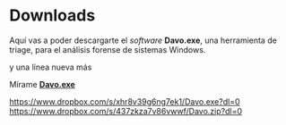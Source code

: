 # Downloads

Aquí vas a poder descargarte el _software_ __Davo.exe__, una herramienta de triage, para el análisis forense de sistemas Windows.

y una línea nueva más

Mírame [__Davo.exe__](https://www.dropbox.com/s/437zkza7v86vwwf/Davo.zip?dl=1)



https://www.dropbox.com/s/xhr8v39g6ng7ek1/Davo.exe?dl=0
https://www.dropbox.com/s/437zkza7v86vwwf/Davo.zip?dl=0
